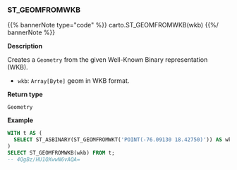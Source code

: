 ### ST_GEOMFROMWKB
{{% bannerNote type="code" %}}
carto.ST_GEOMFROMWKB(wkb)
{{%/ bannerNote %}}

**Description**

Creates a `Geometry` from the given Well-Known Binary representation (WKB).

* `wkb`: `Array[Byte]` geom in WKB format.

**Return type**

`Geometry`

**Example**

```sql
WITH t AS (
  SELECT ST_ASBINARY(ST_GEOMFROMWKT('POINT(-76.09130 18.42750)')) AS wkb
)
SELECT ST_GEOMFROMWKB(wkb) FROM t;
-- 4QgBz/HU1QXwwN6vAQA=
```